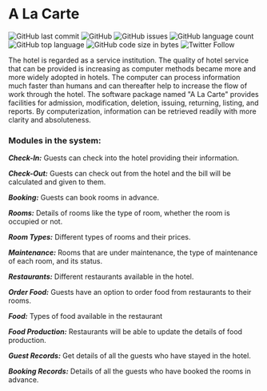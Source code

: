 # A La Carte

![GitHub last commit](https://img.shields.io/github/last-commit/thehackermonk/Hotel-Management-System?style=flat-square) ![GitHub](https://img.shields.io/github/license/thehackermonk/Hotel-Management-System?style=flat-square) ![GitHub issues](https://img.shields.io/github/issues/thehackermonk/Hotel-Management-System?style=flat-square) ![GitHub language count](https://img.shields.io/github/languages/count/thehackermonk/Hotel-Management-System?style=flat-square) ![GitHub top language](https://img.shields.io/github/languages/top/thehackermonk/Hotel-Management-System?logo=java&style=flat-square) ![GitHub code size in bytes](https://img.shields.io/github/languages/code-size/thehackermonk/Hotel-Management-System?style=flat-square) ![Twitter Follow](https://img.shields.io/twitter/follow/thehackermonk?style=flat-square)

The hotel is regarded as a service institution. The quality of hotel service that can be provided is increasing as computer methods became more and more widely adopted in hotels. The computer can process information much faster than humans and can thereafter help to increase the flow of work through the hotel.
The software package named "A La Carte" provides facilities for admission, modification, deletion, issuing, returning, listing, and reports. By computerization, information can be retrieved readily with more clarity and absoluteness.

### Modules in the system:

***Check-In:*** Guests can check into the hotel providing their information.

***Check-Out:*** Guests can check out from the hotel and the bill will be calculated and given to them.

***Booking:*** Guests can book rooms in advance.

***Rooms:*** Details of rooms like the type of room, whether the room is occupied or not.

***Room Types:*** Different types of rooms and their prices.

***Maintenance:*** Rooms that are under maintenance, the type of maintenance of each room, and its status.

***Restaurants:*** Different restaurants available in the hotel.

***Order Food:*** Guests have an option to order food from restaurants to their rooms.

***Food:*** Types of food available in the restaurant

***Food Production:*** Restaurants will be able to update the details of food production.

***Guest Records:*** Get details of all the guests who have stayed in the hotel.

***Booking Records:*** Details of all the guests who have booked the rooms in advance.
